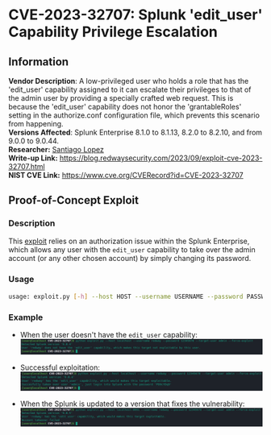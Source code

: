 # CVE-2023-32707: Splunk 'edit_user' Capability Privilege Escalation

## Information  

**Vendor Description**: A low-privileged user who holds a role that has the 'edit_user' capability assigned to it can escalate their privileges to that of the admin user by providing a specially crafted web request. This is because the 'edit_user' capability does not honor the 'grantableRoles' setting in the authorize.conf configuration file, which prevents this scenario from happening.  
**Versions Affected**: Splunk Enterprise 8.1.0 to 8.1.13, 8.2.0 to 8.2.10, and from 9.0.0 to 9.0.44.  
**Researcher:** [Santiago Lopez](https://twitter.com/santi_lopezz99)  
**Write-up Link:** https://blog.redwaysecurity.com/2023/09/exploit-cve-2023-32707.html  
**NIST CVE Link:** https://www.cve.org/CVERecord?id=CVE-2023-32707  


## Proof-of-Concept Exploit

### Description
This [exploit](./exploit.py) relies on an authorization issue within the Splunk Enterprise, which allows any user with the `edit_user` capability to take over the admin account (or any other chosen account) by simply changing its password.

### Usage

```bash
usage: exploit.py [-h] --host HOST --username USERNAME --password PASSWORD --target-user TARGET_USER
```

### Example

- When the user doesn't have the `edit_user` capability:
![](./2023-09-05_19-06.png)

- Successful exploitation:
![](./2023-09-05_19-04.png)

- When the Splunk is updated to a version that fixes the vulnerability:
![](./2023-09-05_19-03.png)







